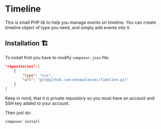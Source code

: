 # Timeline

This is small PHP lib to help you manage events on timeline.
You can create timeline object of type you need, and simply add
events into it.

## Installation 🏗️

To install first you have to modify `composer.json` file:

```json
"repositories":[
    {
        "type": "vcs",
        "url": "git@github.com:wnnawalaniec/Timeline.git"
    }
]
```

Keep in mind, that it is private repository so you must have an account and SSH key added to your account.

Then just do:

```bash
composer install
```